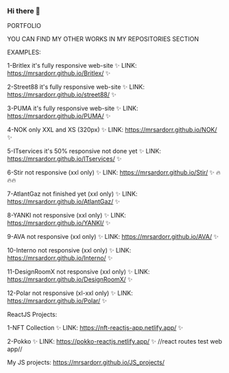### Hi there 👋

PORTFOLIO    

YOU CAN FIND MY OTHER WORKS IN MY REPOSITORIES SECTION

EXAMPLES:

1-Britlex it's fully responsive web-site ✨ LINK: https://mrsardorr.github.io/Britlex/ ✨  

2-Street88 it's fully responsive web-site ✨ LINK: https://mrsardorr.github.io/street88/ ✨  

3-PUMA it's fully responsive web-site ✨ LINK: https://mrsardorr.github.io/PUMA/ ✨

4-NOK only XXL and XS (320px) ✨ LINK: https://mrsardorr.github.io/NOK/ ✨

5-ITservices it's 50% responsive not done yet ✨ LINK: https://mrsardorr.github.io/ITservices/ ✨

6-Stir not responsive (xxl only) ✨ LINK: https://mrsardorr.github.io/Stir/  ✨       🔥🔥🔥

7-AtlantGaz not finished yet (xxl only) ✨ LINK: https://mrsardorr.github.io/AtlantGaz/ ✨

8-YANKI not responsive (xxl only) ✨ LINK: https://mrsardorr.github.io/YANKI/ ✨

9-AVA not responsive (xxl only) ✨ LINK: https://mrsardorr.github.io/AVA/ ✨

10-Interno not responsive (xxl only) ✨ LINK: https://mrsardorr.github.io/Interno/ ✨

11-DesignRoomX not responsive (xxl only) ✨ LINK: https://mrsardorr.github.io/DesignRoomX/ ✨

12-Polar not responsive (xl-xxl only) ✨ LINK: https://mrsardorr.github.io/Polar/ ✨

ReactJS Projects:

1-NFT Collection ✨ LINK: https://nft-reactjs-app.netlify.app/ ✨  

2-Pokko ✨ LINK: https://pokko-reactjs.netlify.app/ ✨  //react routes test web app//

My JS projects: https://mrsardorr.github.io/JS_projects/

